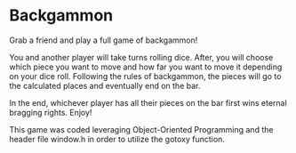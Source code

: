 # Backgammon

Grab a friend and play a full game of backgammon! 

You and another player will take turns rolling dice. After, you will choose which piece you want to move and how far you want to move it depending on your dice roll. Following the rules of backgammon, the pieces will go to the calculated places and eventually end on the bar. 

In the end, whichever player has all their pieces on the bar first wins eternal bragging rights. Enjoy!

This game was coded leveraging Object-Oriented Programming and the header file window.h in order to utilize the gotoxy function.
